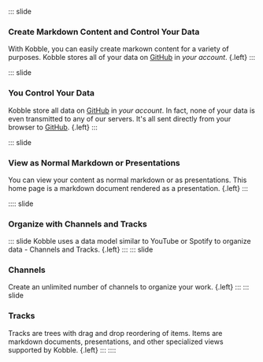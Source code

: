 ::: slide 
### Create Markdown Content and Control Your Data
With Kobble, you can easily create markown content for a variety of purposes. Kobble stores all of your data on [GitHub](https://github.com) in *your account*. {.left}
:::

::: slide
### You Control Your Data
Kobble store all data on [GitHub](https://github.com) in *your account*. In fact, none of your data is even transmitted to any of our servers. It's all sent directly from your browser to [GitHub](https://github.com). {.left}
:::

::: slide 
### View as Normal Markdown or Presentations
You can view your content as normal markdown or as presentations. This home page is a markdown document rendered as a presentation. {.left}
:::

:::: slide
### Organize with Channels and Tracks
::: slide
Kobble uses a data model similar to YouTube or Spotify to organize data - Channels and Tracks. {.left}
:::
::: slide 
### Channels
Create an unlimited number of channels to organize your work. {.left}
:::
::: slide 
### Tracks
Tracks are trees with drag and drop reordering of items. Items are markdown documents, presentations, and other specialized views supported by Kobble. {.left}
:::
::::


